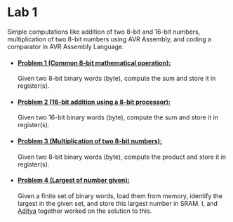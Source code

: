 # Lab 1

Simple computations like addition of two 8-bit and 16-bit numbers, multiplication of two 8-bit numbers using AVR Assembly, and coding a comparator in AVR Assembly Language.

  - #### [Problem 1 (Common 8-bit mathematical operation): ](https://github.com/aquantumreality/EE2016/blob/main/Lab%201/Expt1_P1.asm)
    Given two 8-bit binary words (byte), compute the sum and store it in register(s).


  - #### [Problem 2 (16-bit addition using a 8-bit processor): ](https://github.com/aquantumreality/EE2016/blob/main/Lab%201/Expt1_P2.asm)
    Given two 16-bit binary words (byte), compute the sum and store it in register(s).
   
  - #### [Problem 3 (Multiplication of two 8-bit numbers): ](https://github.com/aquantumreality/EE2016/blob/main/Lab%201/Expt1_P3.asm)
    Given two 8-bit binary words (byte), compute the product and store it in register(s).
   
  - #### [Problem 4 (Largest of number given): ](https://github.com/aquantumreality/EE2016/blob/main/Lab%201/Expt1_P4.asm)
    Given a finite set of binary words, load them from memory, identify the largest in the given set, and store this largest number in SRAM. I, and [Aditya](https://github.com/berserank) together worked on the solution to this. 
